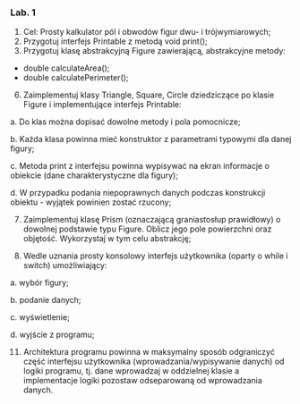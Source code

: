 <h3>Lab. 1</h3>

1. Cel: Prosty kalkulator pól i obwodów figur dwu- i trójwymiarowych;
2. Przygotuj interfejs Printable z metodą void print();
3. Przygotuj klasę abstrakcyjną Figure zawierającą, abstrakcyjne metody:
- double calculateArea();
- double calculatePerimeter();
6. Zaimplementuj klasy Triangle, Square, Circle dziedziczące po klasie Figure i implementujące
interfejs Printable:

a. Do klas można dopisać dowolne metody i pola pomocnicze;

b. Każda klasa powinna mieć konstruktor z parametrami typowymi dla danej figury;

c. Metoda print z interfejsu powinna wypisywać na ekran informacje o obiekcie (dane
charakterystyczne dla figury);

d. W przypadku podania niepoprawnych danych podczas konstrukcji obiektu - wyjątek
powinien zostać rzucony;

7. Zaimplementuj klasę Prism (oznaczającą graniastosłup prawidłowy) o dowolnej podstawie
typu Figure. Oblicz jego pole powierzchni oraz objętość. Wykorzystaj w tym celu abstrakcję;

9. Wedle uznania prosty konsolowy interfejs użytkownika (oparty o while i switch)
umożliwiający:

a. wybór figury;

b. podanie danych;

c. wyświetlenie;

d. wyjście z programu;

11. Architektura programu powinna w maksymalny sposób odgraniczyć część interfejsu
użytkownika (wprowadzania/wypisywanie danych) od logiki programu, tj. dane wprowadzaj
w oddzielnej klasie a implementacje logiki pozostaw odseparowaną od wprowadzania
danych.
